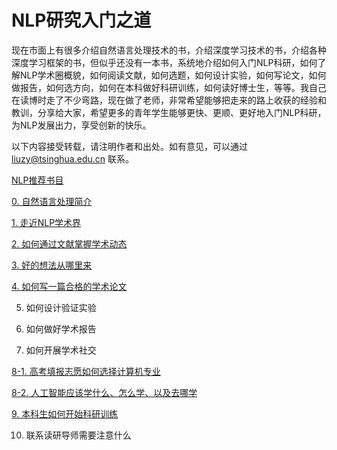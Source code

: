 # NLP研究入门之道

现在市面上有很多介绍自然语言处理技术的书，介绍深度学习技术的书，介绍各种深度学习框架的书，但似乎还没有一本书，系统地介绍如何入门NLP科研，如何了解NLP学术圈概貌，如何阅读文献，如何选题，如何设计实验，如何写论文，如何做报告，如何选方向，如何在本科做好科研训练，如何读好博士生，等等。我自己在读博时走了不少弯路，现在做了老师，非常希望能够把走来的路上收获的经验和教训，分享给大家，希望更多的青年学生能够更快、更顺、更好地入门NLP科研，为NLP发展出力，享受创新的快乐。

以下内容接受转载，请注明作者和出处。如有意见，可以通过 liuzy@tsinghua.edu.cn 联系。

[NLP推荐书目](00_books.md)

[0. 自然语言处理简介](00_nlp.md)

[1. 走近NLP学术界](01_community.md)

[2. 如何通过文献掌握学术动态](02_reading_paper.md)

[3. 好的想法从哪里来](03_finding_idea.md)

[4. 如何写一篇合格的学术论文](04_writing_paper.md)

5. 如何设计验证实验

6. 如何做好学术报告

7. 如何开展学术社交

[8-1. 高考填报志愿如何选择计算机专业](08-1_major_cs.md)

[8-2. 人工智能应该学什么、怎么学、以及去哪学](08-2_major_ai.md)

[9. 本科生如何开始科研训练](09_undergraduate_training.md)

10. 联系读研导师需要注意什么